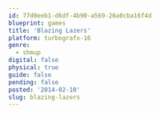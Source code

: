 ```yaml
---
id: 77d0eeb1-d6df-4b90-a569-26a0cba16f4d
blueprint: games
title: 'Blazing Lazers'
platform: turbografx-16
genre:
  - shmup
digital: false
physical: true
guide: false
pending: false
posted: '2014-02-10'
slug: blazing-lazers
---
```

